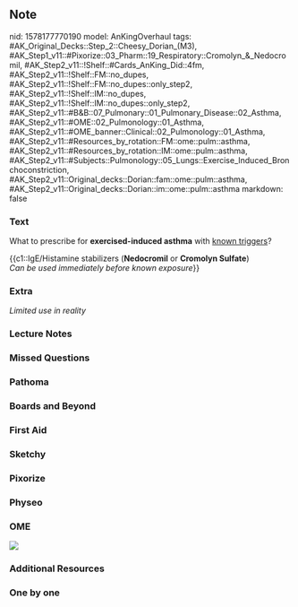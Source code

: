 ## Note
nid: 1578177770190
model: AnKingOverhaul
tags: #AK_Original_Decks::Step_2::Cheesy_Dorian_(M3), #AK_Step1_v11::#Pixorize::03_Pharm::19_Respiratory::Cromolyn_&_Nedocromil, #AK_Step2_v11::!Shelf::#Cards_AnKing_Did::4fm, #AK_Step2_v11::!Shelf::FM::no_dupes, #AK_Step2_v11::!Shelf::FM::no_dupes::only_step2, #AK_Step2_v11::!Shelf::IM::no_dupes, #AK_Step2_v11::!Shelf::IM::no_dupes::only_step2, #AK_Step2_v11::#B&B::07_Pulmonary::01_Pulmonary_Disease::02_Asthma, #AK_Step2_v11::#OME::02_Pulmonology::01_Asthma, #AK_Step2_v11::#OME_banner::Clinical::02_Pulmonology::01_Asthma, #AK_Step2_v11::#Resources_by_rotation::FM::ome::pulm::asthma, #AK_Step2_v11::#Resources_by_rotation::IM::ome::pulm::asthma, #AK_Step2_v11::#Subjects::Pulmonology::05_Lungs::Exercise_Induced_Bronchoconstriction, #AK_Step2_v11::Original_decks::Dorian::fam::ome::pulm::asthma, #AK_Step2_v11::Original_decks::Dorian::im::ome::pulm::asthma
markdown: false

### Text
What to prescribe for <b>exercised-induced asthma</b> with <u>known
triggers</u>?
<div>
  {{c1::IgE/Histamine stabilizers (<b>Nedocromil</b> or <b>Cromolyn
  Sulfate</b>)
</div>
<div>
  <i>Can be used immediately before known exposure</i>}}
</div>

### Extra
<i>Limited use in reality</i>

### Lecture Notes


### Missed Questions


### Pathoma


### Boards and Beyond


### First Aid


### Sketchy


### Pixorize


### Physeo


### OME
<div class="ome-widget">
  <a href=
  "https://onlinemeded.org/spa/pulmonology/asthma/acquire?ref=anki">
  <img src="_OME_AnkiFlashcards_Lesson_4.png"></a>
</div>

### Additional Resources


### One by one

